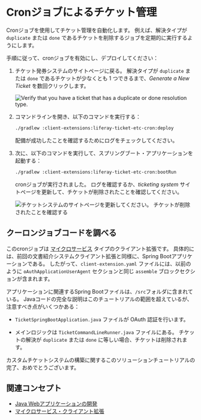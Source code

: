# Cronジョブによるチケット管理

Cronジョブを使用してチケット管理を自動化します。 例えば、解決タイプが `duplicate` または `done` であるチケットを削除するジョブを定期的に実行するようにします。

手順に従って、cronジョブを有効にし、デプロイしてください：

1. チケット発券システムのサイトページに戻る。 解決タイプが `duplicate` または `done` であるチケットが少なくとも 1 つできるまで、_Generate a New Ticket_ を数回クリックします。

   ![Verify that you have a ticket that has a duplicate or done resolution type.](./ticket-management-with-cron-jobs/images/01.png)

1. コマンドラインを開き、以下のコマンドを実行する：

   ```bash
   ./gradlew :client-extensions:liferay-ticket-etc-cron:deploy
   ```

   配備が成功したことを確認するためにログをチェックしてください。

1. 次に、以下のコマンドを実行して、スプリングブート・アプリケーションを起動する：

   ```bash
   ./gradlew :client-extensions:liferay-ticket-etc-cron:bootRun
   ```

   cronジョブが実行されました。 ログを確認するか、_ticketing system_ サイトページを更新して、チケットが削除されたことを確認してください。

   ![チケットシステムのサイトページを更新してください。 チケットが削除されたことを確認する](./ticket-management-with-cron-jobs/images/02.png)

## クーロンジョブコードを調べる

このcronジョブは [マイクロサービス](../../../building-applications/client-extensions/microservice-client-extensions.md) タイプのクライアント拡張です。 具体的には、前回の文書紹介システムクライアント拡張と同様に、Spring Bootアプリケーションである。 したがって、`client-extension.yaml` ファイルには、以前のように `oAuthApplicationUserAgent` セクションと同じ `assemble` ブロックセクションが含まれます。

アプリケーションに関連するSpring Bootファイルは、`/src`フォルダに含まれている。 Javaコードの完全な説明はこのチュートリアルの範囲を超えているが、注意すべき点がいくつかある：

* `TicketSpringBootApplication.java` ファイルが OAuth 認証を行います。

* メインロジックは `TicketCommandLineRunner.java` ファイルにある。 チケットの解決が `duplicate` または `done` に等しい場合、チケットは削除されます。

カスタムチケットシステムの構築に関するこのソリューションチュートリアルの完了、おめでとうございます。

## 関連コンセプト

* [Java Webアプリケーションの開発](../../../building-applications/developing-a-java-web-application.md) 
* [マイクロサービス・クライアント拡張](../../../building-applications/client-extensions/microservice-client-extensions.md) 
